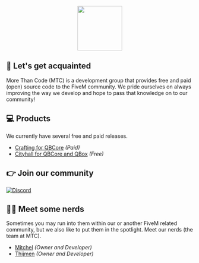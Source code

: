 <p align="center">
  <img width="120" src="https://i.imgur.com/iPYEhUW.png">
</p>

## 👋 Let's get acquainted
More Than Code (MTC) is a development group that provides free and paid (open) source code to the FiveM community. We pride ourselves on always improving the way we develop and hope to pass that knowledge on to our community!

## 💻 Products
We currently have several free and paid releases.
 - [Crafting for QBCore](https://mtc.tebex.io/package/5529409) *(Paid)*
 - [Cityhall for QBCore and QBox](https://github.com/morethancodenl/mtc-cityhall) *(Free)*

## 👉 Join our community
[![Discord](https://img.shields.io/badge/Discord-5865F2?style=for-the-badge&logo=discord&logoColor=white)](https://discord.gg/tWMvPtq8uu)

## 👨‍💻 Meet some nerds
Sometimes you may run into them within our or another FiveM related community, but we also like to put them in the spotlight. Meet our nerds (the team at MTC).

 - [Mitchel](https://github.com/Mitchel) *(Owner and Developer)*
 - [Thijmen](https://github.com/legende11) *(Owner and Developer)*
